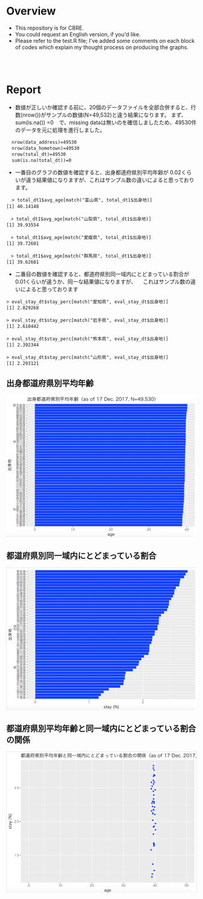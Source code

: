 # Overview
- This repository is for CBRE.
- You could request an English version, if you'd like.
- Please refer to the test.R file; I've added some comments on each block of codes which explain my thought process on producing the graphs.



<br/>
<br/>


# Report
- 数値が正しいか確認する前に、20個のデータファイルを全部合併すると、行数(nrow())がサンプルの数値(N=49,532)と違う結果になります。
  まず、sum(is.na()) =0　で、missing dataは無いのを確信しましたため、49530件のデータを元に処理を進行しました。
```
  nrow(data_address)=49530
  nrow(data_hometown)=49530
  nrow(total_dt)=49530
  sum(is.na(total_dt))=0
```


- 一番目のグラフの数値を確認すると、出身都道府県別平均年齢が 0.02くらいが違う結果値になりますが、これはサンプル数の違いによると思っております。
```
  > total_dt1$avg_age[match("富山県", total_dt1$出身地)]
[1] 40.14148　　

　> total_dt1$avg_age[match("山梨県", total_dt1$出身地)]
[1] 39.93554

　> total_dt1$avg_age[match("愛媛県", total_dt1$出身地)]
[1] 39.72601

　> total_dt1$avg_age[match("群馬県", total_dt1$出身地)]
[1] 39.62681
```


- 二番目の数値を確認すると、都道府県別同一域内にとどまっている割合が 0.01くらいが違うか、同一な結果値になりますが、
　これはサンプル数の違いによると思っております
```
> eval_stay_dt$stay_perc[match("愛知県", eval_stay_dt$出身地)]
[1] 2.829268

> eval_stay_dt$stay_perc[match("岩手県", eval_stay_dt$出身地)]
[1] 2.610442

> eval_stay_dt$stay_perc[match("熊本県", eval_stay_dt$出身地)]
[1] 2.392344

> eval_stay_dt$stay_perc[match("山形県", eval_stay_dt$出身地)]
[1] 2.293121
```


## 出身都道府県別平均年齢
![Chart 1](https://github.com/bhchoi0131/super_adventure/blob/master/Screen%20Shot%202018-01-14%20at%209.24.54%20PM.png)

## 都道府県別同一域内にとどまっている割合
![Chart 2](https://github.com/bhchoi0131/super_adventure/blob/master/Screen%20Shot%202018-01-14%20at%209.25.14%20PM.png)

## 都道府県別平均年齢と同一域内にとどまっている割合の関係
![Chart 3](https://github.com/bhchoi0131/super_adventure/blob/master/Screen%20Shot%202018-01-14%20at%209.25.45%20PM.png)
